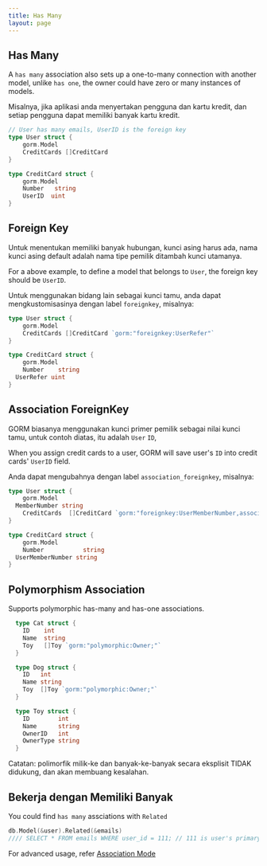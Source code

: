 ```yaml
---
title: Has Many
layout: page
---
```

## Has Many

A `has many` association also sets up a one-to-many connection with another model, unlike `has one`, the owner could have zero or many instances of models.

Misalnya, jika aplikasi anda menyertakan pengguna dan kartu kredit, dan setiap pengguna dapat memiliki banyak kartu kredit.

```go
// User has many emails, UserID is the foreign key
type User struct {
    gorm.Model
    CreditCards []CreditCard
}

type CreditCard struct {
    gorm.Model
    Number   string
    UserID  uint
}
```

## Foreign Key

Untuk menentukan memiliki banyak hubungan, kunci asing harus ada, nama kunci asing default adalah nama tipe pemilik ditambah kunci utamanya.

For a above example, to define a model that belongs to `User`, the foreign key should be `UserID`.

Untuk menggunakan bidang lain sebagai kunci tamu, anda dapat mengkustomisasinya dengan label `foreignkey`, misalnya:

```go
type User struct {
    gorm.Model
    CreditCards []CreditCard `gorm:"foreignkey:UserRefer"`
}

type CreditCard struct {
    gorm.Model
    Number    string
  UserRefer uint
}
```

## Association ForeignKey

GORM biasanya menggunakan kunci primer pemilik sebagai nilai kunci tamu, untuk contoh diatas, itu adalah `User` `ID`,

When you assign credit cards to a user, GORM will save user's `ID` into credit cards' `UserID` field.

Anda dapat mengubahnya dengan label `association_foreignkey`, misalnya:

```go
type User struct {
    gorm.Model
  MemberNumber string
    CreditCards  []CreditCard `gorm:"foreignkey:UserMemberNumber,association_foreignkey:MemberNumber"`
}

type CreditCard struct {
    gorm.Model
    Number           string
  UserMemberNumber string
}
```

## Polymorphism Association

Supports polymorphic has-many and has-one associations.

```go
  type Cat struct {
    ID    int
    Name  string
    Toy   []Toy `gorm:"polymorphic:Owner;"`
  }

  type Dog struct {
    ID   int
    Name string
    Toy  []Toy `gorm:"polymorphic:Owner;"`
  }

  type Toy struct {
    ID        int
    Name      string
    OwnerID   int
    OwnerType string
  }
```

Catatan: polimorfik milik-ke dan banyak-ke-banyak secara eksplisit TIDAK didukung, dan akan membuang kesalahan.

## Bekerja dengan Memiliki Banyak

You could find `has many` assciations with `Related`

```go
db.Model(&user).Related(&emails)
//// SELECT * FROM emails WHERE user_id = 111; // 111 is user's primary key
```

For advanced usage, refer [Association Mode](/docs/associations.html#Association-Mode)
